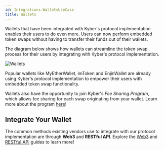 ```yaml
---
id: Integrations-WalletsUseCase
title: Wallets
---
```

[//]: # (tagline)
Wallets that have been integrated with Kyber's protocol implementation enables their users to do even more. Users can now perform embedded token swaps without having to transfer their funds out of their wallets.

The diagram below shows how wallets can streamline the token swap process for their users by integrating with Kyber's protocol implementation.

![Wallets](/uploads/wallets.png "Wallets")

Popular wallets like MyEtherWallet, imToken and EnjinWallet are already using Kyber's protocol implementation to empower their users with embedded token swap functionality.

Wallets also have the opportunity to join Kyber's *Fee Sharing Program*, which allows fee sharing for each swap originating from your wallet. Learn more about the program [here](integrations-feesharing.md)!

## Integrate Your Wallet
The common methods existing vendors use to integrate with our protocol implementation are through **Web3** and  **RESTful API**. Explore the [Web3](integrations-web3guide.md) and [RESTful API](integrations-restfulapiguide.md) guides to learn more!
